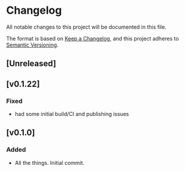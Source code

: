 # Changelog
All notable changes to this project will be documented in this file.

The format is based on [Keep a Changelog](https://keepachangelog.com/en/1.1.0/),
and this project adheres to [Semantic Versioning](https://semver.org/spec/v2.0.0.html).

## [Unreleased]



## [v0.1.22]

### Fixed

* had some initial build/CI and publishing issues

## [v0.1.0]

### Added

* All the things. Initial commit.